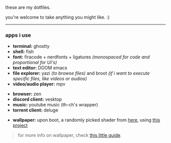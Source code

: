 these are my dotfiles.
<!-- -->
you're welcome to take anything you might like. :)

***

### apps i use
+ **terminal:** ghostty
+ **shell:** fish
+ **font:** firacode + nerdfonts + ligatures *(monospaced for code and proportional for UI's)*
+ **text editor:** DOOM emacs
+ **file explorer:** yazi *(to browse files)* and broot *(if i want to execute specific files, like videos or audios)*
+ **video/audio player:** mpv
<!-- -->
+ **browser:** zen
+ **discord client:** vesktop
+ **music:** youtube music (th-ch's wrapper)
+ **torrent client:** deluge
<!-- -->
+ **wallpaper:** upon boot, a randomly picked shader from [here](https://github.com/akai-hana/shader-wallpaper/tree/main/shadow), using [this project](https://github.com/danielfvm/shadow)
> for more info on wallpaper, check [this little guide](https://github.com/akai-hana/shader-wallpaper/blob/main/README.md). 
